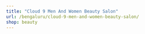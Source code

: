 ```yaml
---
title: "Cloud 9 Men And Women Beauty Salon"
url: /bengaluru/cloud-9-men-and-women-beauty-salon/
shop: beauty
---
```

